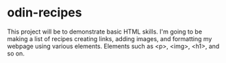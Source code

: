# odin-recipes
This project will be to demonstrate basic HTML skills.
I'm going to be making a list of recipes creating links, adding images, and formatting my webpage using various elements.
Elements such as &lt;p&gt;, &lt;img&gt;, &lt;h1&gt;, and so on.
